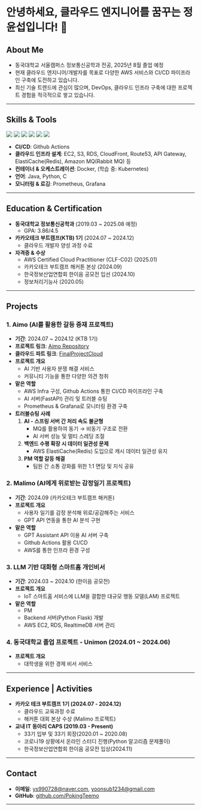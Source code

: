 # 안녕하세요, 클라우드 엔지니어를 꿈꾸는 정윤섭입니다! 👋

## About Me

- 동국대학교 서울캠퍼스 정보통신공학과 전공, 2025년 8월 졸업 예정
- 현재 클라우드 엔지니어/개발자를 목표로 다양한 AWS 서비스와 CI/CD 파이프라인 구축에 도전하고 있습니다.
- 최신 기술 트렌드에 관심이 많으며, DevOps, 클라우드 인프라 구축에 대한 프로젝트 경험을 적극적으로 쌓고 있습니다.

---

## Skills & Tools

<p>
  <img src="https://img.shields.io/badge/AWS-232F3E?style=flat&logo=amazonaws&logoColor=white" />
  <img src="https://img.shields.io/badge/Docker-2496ED?style=flat&logo=docker&logoColor=white" />
  <img src="https://img.shields.io/badge/Github_Action-2088FF?style=flat&logo=github-actions&logoColor=white" />
  <img src="https://img.shields.io/badge/Java-007396?style=flat&logo=java&logoColor=white" />
  <img src="https://img.shields.io/badge/Python-3776AB?style=flat&logo=python&logoColor=white" />
  <img src="https://img.shields.io/badge/C-00599C?style=flat&logo=c&logoColor=white" />
</p>

- **CI/CD**: Github Actions
- **클라우드 인프라 설계**: EC2, S3, RDS, CloudFront, Route53, API Gateway, ElastiCache(Redis), Amazon MQ(Rabbit MQ) 등
- **컨테이너 & 오케스트레이션**: Docker, (학습 중: Kubernetes)
- **언어**: Java, Python, C
- **모니터링 & 로깅**: Prometheus, Grafana

---

## Education & Certification

- **동국대학교 정보통신공학과** (2019.03 ~ 2025.08 예정)  
  - GPA: 3.86/4.5
- **카카오테크 부트캠프(KTB) 1기** (2024.07 ~ 2024.12)  
  - 클라우드 개발자 양성 과정 수료
- **자격증 & 수상**  
  - AWS Certified Cloud Practitioner (CLF-C02) (2025.01)
  - 카카오테크 부트캠프 해커톤 본상 (2024.09)
  - 한국정보산업연합회 한이음 공모전 입선 (2024.10)
  - 정보처리기능사 (2020.05)

---

## Projects

### 1. Aimo (AI를 활용한 갈등 중재 프로젝트)
- **기간**: 2024.07 ~ 2024.12 (KTB 1기)
- **프로젝트 링크**: [Aimo Repository](https://github.com/KTB16Team)
- **클라우드 파트 링크**: [FinalProjectCloud](https://github.com/KTB16Team/FinalProjectCloud)
- **프로젝트 개요**  
  - AI 기반 사용자 분쟁 해결 서비스  
  - 커뮤니티 기능을 통한 다양한 의견 청취  
- **맡은 역할**  
  - AWS Infra 구성, Github Actions 통한 CI/CD 파이프라인 구축  
  - AI 서버(FastAPI) 관리 및 트러블 슈팅  
  - Prometheus & Grafana로 모니터링 환경 구축  
- **트러블슈팅 사례**  
  1. **AI - 스프링 서버 간 처리 속도 불균형**  
     - MQ를 활용하여 동기 → 비동기 구조로 전환  
     - AI 서버 성능 및 멀티 스레딩 조절  
  2. **백엔드 수평 확장 시 데이터 일관성 문제**  
     - AWS ElastiCache(Redis) 도입으로 캐시 데이터 일관성 유지
  3. **PM 역할 갈등 해결**  
     - 팀원 간 소통 강화를 위한 1:1 면담 및 지식 공유  

### 2. Malimo (AI에게 위로받는 감정일기 프로젝트)
- **기간**: 2024.09 (카카오테크 부트캠프 해커톤)
- **프로젝트 개요**  
  - 사용자 일기를 감정 분석해 위로/공감해주는 서비스  
  - GPT API 연동을 통한 AI 분석 구현  
- **맡은 역할**  
  - GPT Assistant API 이용 AI 서버 구축  
  - Github Actions 활용 CI/CD  
  - AWS를 통한 인프라 환경 구성  

### 3. LLM 기반 대화형 스마트홈 개인비서
- **기간**: 2024.03 ~ 2024.10 (한이음 공모전)
- **프로젝트 개요**  
  - IoT 스마트홈 서비스에 LLM을 결합한 대규모 행동 모델(LAM) 프로젝트  
- **맡은 역할**  
  - PM  
  - Backend 서버(Python Flask) 개발  
  - AWS EC2, RDS, RealtimeDB 서버 관리  

### 4. 동국대학교 졸업 프로젝트 - Unimon (2024.01 ~ 2024.06)
- **프로젝트 개요**  
  - 대학생을 위한 경제 비서 서비스  

---

## Experience | Activities

- **카카오 테크 부트캠프 1기 (2024.07 - 2024.12)**  
  - 클라우드 교육과정 수료  
  - 해커톤 대회 본상 수상 (Malimo 프로젝트)
- **교내 IT 동아리 CAPS (2019.03 - Present)**  
  - 33기 입부 및 33기 회장(2020.01 ~ 2020.08)  
  - 코로나19 상황에서 온라인 스터디 진행(Python 알고리즘 문제풀이)  
  - 한국정보산업연합회 한이음 공모전 입상(2024.11)

---

## Contact

- **이메일**: ys990728@naver.com, yoonsub1234@gmail.com
- **GitHub**: [github.com/PokingTeemo](https://github.com/PokingTeemo)  <!-- 실제 사용자명으로 교체 -->

---
<!-- 예: 
[![Anurag's GitHub stats](https://github-readme-stats.vercel.app/api?username=PokingTeemo&show_icons=true&theme=radical)](https://github.com/anuraghazra/github-readme-stats)
-->

<!--
[![Top Langs](https://github-readme-stats.vercel.app/api/top-langs/?username=PokingTeemo&layout=compact&theme=radical)](https://github.com/anuraghazra/github-readme-stats)
-->
